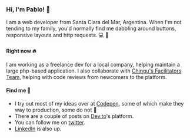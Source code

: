 ### Hi, I'm Pablo! 👋
I am a web developer from Santa Clara del Mar, Argentina.
When I'm not tending to my family, you'd normally find me dabbling around buttons, responsive layouts and http requests. :computer: :iphone:


#### Right now :fire:
I am working as a freelance dev for a local company, helping maintain a large php-based application. I also collaborate with [Chingu's Facilitators Team](https://chingu.io), helping with code reviews from newcomers to the platform.


#### Find me 💬
* I try out most of my ideas over at [Codepen](https://codepen.io/pablowbk), some of which make they way to production, some do not :popcorn:
* There are a couple of posts on [Dev.to](https://dev.to/pablowbk)'s platform.
* You can follow me on [twitter](https://twitter.com/wbkpablo).
* [LinkedIn](http://linkedin.com/in/pablowbk) is also up.
<!--
**pablowbk/pablowbk** is a ✨ _special_ ✨ repository because its `README.md` (this file) appears on your GitHub profile.

Here are some ideas to get you started:

- 🔭 I’m currently working on ...
- 🌱 I’m currently learning ...
- 👯 I’m looking to collaborate on ...
- 🤔 I’m looking for help with ...
- 💬 Ask me about ...
- 📫 How to reach me: ...
- 😄 Pronouns: ...
- ⚡ Fun fact: ...
-->
